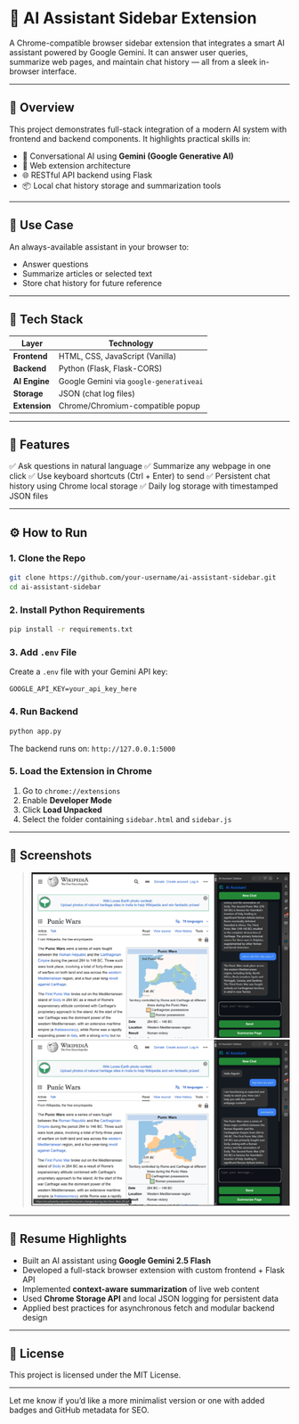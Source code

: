 # 🧠 AI Assistant Sidebar Extension

A Chrome-compatible browser sidebar extension that integrates a smart AI assistant powered by Google Gemini. It can answer user queries, summarize web pages, and maintain chat history — all from a sleek in-browser interface.

---

## 📌 Overview

This project demonstrates full-stack integration of a modern AI system with frontend and backend components. It highlights practical skills in:

* 🧠 Conversational AI using **Gemini (Google Generative AI)**
* 🧱 Web extension architecture
* 🌐 RESTful API backend using Flask
* 📦 Local chat history storage and summarization tools

---

## 🎯 Use Case

An always-available assistant in your browser to:

* Answer questions
* Summarize articles or selected text
* Store chat history for future reference

---

## 🔧 Tech Stack

| Layer         | Technology                              |
| ------------- | --------------------------------------- |
| **Frontend**  | HTML, CSS, JavaScript (Vanilla)         |
| **Backend**   | Python (Flask, Flask-CORS)              |
| **AI Engine** | Google Gemini via `google-generativeai` |
| **Storage**   | JSON (chat log files)                   |
| **Extension** | Chrome/Chromium-compatible popup        |

---

## 🚀 Features

✅ Ask questions in natural language
✅ Summarize any webpage in one click
✅ Use keyboard shortcuts (Ctrl + Enter) to send
✅ Persistent chat history using Chrome local storage
✅ Daily log storage with timestamped JSON files

---

## ⚙️ How to Run

### 1. Clone the Repo

```bash
git clone https://github.com/your-username/ai-assistant-sidebar.git
cd ai-assistant-sidebar
```

### 2. Install Python Requirements

```bash
pip install -r requirements.txt
```

### 3. Add `.env` File

Create a `.env` file with your Gemini API key:

```
GOOGLE_API_KEY=your_api_key_here
```

### 4. Run Backend

```bash
python app.py
```

The backend runs on: `http://127.0.0.1:5000`

### 5. Load the Extension in Chrome

1. Go to `chrome://extensions`
2. Enable **Developer Mode**
3. Click **Load Unpacked**
4. Select the folder containing `sidebar.html` and `sidebar.js`

---

## 📸 Screenshots

> ![alt text](image.png)
![alt text](<Screenshot 2025-07-12 051827.png>)
---

## 💼 Resume Highlights

* Built an AI assistant using **Google Gemini 2.5 Flash**
* Developed a full-stack browser extension with custom frontend + Flask API
* Implemented **context-aware summarization** of live web content
* Used **Chrome Storage API** and local JSON logging for persistent data
* Applied best practices for asynchronous fetch and modular backend design

---

## 📜 License

This project is licensed under the MIT License.

---

Let me know if you’d like a more minimalist version or one with added badges and GitHub metadata for SEO.
